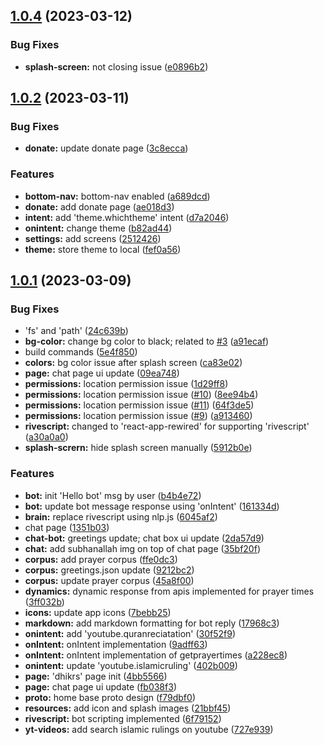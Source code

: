 ## [1.0.4](https://github.com/Muhammed-Rahif/swadeeq/compare/v1.0.2...v1.0.4) (2023-03-12)


### Bug Fixes

* **splash-screen:** not closing issue ([e0896b2](https://github.com/Muhammed-Rahif/swadeeq/commit/e0896b256403129136a64e6c2b1a3503ddd5a51c))



## [1.0.2](https://github.com/Muhammed-Rahif/swadeeq/compare/v1.0.1...v1.0.2) (2023-03-11)


### Bug Fixes

* **donate:** update donate page ([3c8ecca](https://github.com/Muhammed-Rahif/swadeeq/commit/3c8ecca3dbf40488220bb058a072dd8b62ae89b5))


### Features

* **bottom-nav:** bottom-nav enabled ([a689dcd](https://github.com/Muhammed-Rahif/swadeeq/commit/a689dcd7f797e2533c52d1c737bfda2826db5b68))
* **donate:** add donate page ([ae018d3](https://github.com/Muhammed-Rahif/swadeeq/commit/ae018d3bbe7c54337b938044f15e1005edfc91d9))
* **intent:** add 'theme.whichtheme' intent ([d7a2046](https://github.com/Muhammed-Rahif/swadeeq/commit/d7a20468f9d772f91bdebdf3e516e58789b9cba4))
* **onintent:** change theme ([b82ad44](https://github.com/Muhammed-Rahif/swadeeq/commit/b82ad4477bc218cecb417d37869e665fb4545c67))
* **settings:** add screens ([2512426](https://github.com/Muhammed-Rahif/swadeeq/commit/251242658124e48fabacf854501b9ab125ed0e8b))
* **theme:** store theme to local ([fef0a56](https://github.com/Muhammed-Rahif/swadeeq/commit/fef0a56065891925e924cf2e78c16b221f047f11))



## [1.0.1](https://github.com/Muhammed-Rahif/swadeeq/compare/v1.0.0...v1.0.1) (2023-03-09)


### Bug Fixes

* 'fs' and 'path' ([24c639b](https://github.com/Muhammed-Rahif/swadeeq/commit/24c639bff29f4efaae0d14b6cca05dc6ad61b670))
* **bg-color:** change bg color to black; related to [#3](https://github.com/Muhammed-Rahif/swadeeq/issues/3) ([a91ecaf](https://github.com/Muhammed-Rahif/swadeeq/commit/a91ecaffb0dc80d74b465846b52c1c32ae214b9b))
* build commands ([5e4f850](https://github.com/Muhammed-Rahif/swadeeq/commit/5e4f850cee46092e8f7119957e7e8379d416eba0))
* **colors:** bg color issue after splash screen ([ca83e02](https://github.com/Muhammed-Rahif/swadeeq/commit/ca83e0277608717a60cb8b5b893f5b09e6b9fa9b))
* **page:** chat page ui update ([09ea748](https://github.com/Muhammed-Rahif/swadeeq/commit/09ea748adea3419f239ee41981ab73e1eb2b09a1))
* **permissions:** location permission issue ([1d29ff8](https://github.com/Muhammed-Rahif/swadeeq/commit/1d29ff87f65bbcb829f647ed844e2b1c854998f0))
* **permissions:** location permission issue ([#10](https://github.com/Muhammed-Rahif/swadeeq/issues/10)) ([8ee94b4](https://github.com/Muhammed-Rahif/swadeeq/commit/8ee94b4c9805b7a758e0c8599bb3b0b53918bfc3))
* **permissions:** location permission issue ([#11](https://github.com/Muhammed-Rahif/swadeeq/issues/11)) ([64f3de5](https://github.com/Muhammed-Rahif/swadeeq/commit/64f3de50e688ed771015f9fcd3e641a804206a62))
* **permissions:** location permission issue ([#9](https://github.com/Muhammed-Rahif/swadeeq/issues/9)) ([a913460](https://github.com/Muhammed-Rahif/swadeeq/commit/a9134607ebed268e233120922a604e18cb27ec6b))
* **rivescript:** changed to 'react-app-rewired' for supporting 'rivescript' ([a30a0a0](https://github.com/Muhammed-Rahif/swadeeq/commit/a30a0a01954497789b451c5c0c74a17261a1e208))
* **splash-scrern:** hide splash screen manually ([5912b0e](https://github.com/Muhammed-Rahif/swadeeq/commit/5912b0e01fbe60733bdc88fb2bb6a320ddce9deb))


### Features

* **bot:** init 'Hello bot' msg by user ([b4b4e72](https://github.com/Muhammed-Rahif/swadeeq/commit/b4b4e72696059da1e8e86b7deeb604f46a50b69d))
* **bot:** update bot message response using 'onIntent' ([161334d](https://github.com/Muhammed-Rahif/swadeeq/commit/161334d8a1dc117f917a66267a790d6f98dd029b))
* **brain:** replace rivescript using nlp.js ([6045af2](https://github.com/Muhammed-Rahif/swadeeq/commit/6045af299a8f64cac0ad55cabe26711030ee6803))
* chat page ([1351b03](https://github.com/Muhammed-Rahif/swadeeq/commit/1351b036f0a39af89f3b7661f55d37eef5d2808f))
* **chat-bot:** greetings update; chat box ui update ([2da57d9](https://github.com/Muhammed-Rahif/swadeeq/commit/2da57d9d93a9088303e18298d37bb2c14c13b75c))
* **chat:** add subhanallah img on top of chat page ([35bf20f](https://github.com/Muhammed-Rahif/swadeeq/commit/35bf20f5f142a822cfc349ce64bd83124e55b940))
* **corpus:** add prayer corpus ([ffe0dc3](https://github.com/Muhammed-Rahif/swadeeq/commit/ffe0dc3ebdd38eab724a2b9d9a7fdc7d87f86ad9))
* **corpus:** greetings.json update ([9212bc2](https://github.com/Muhammed-Rahif/swadeeq/commit/9212bc2af2ddeba666f119d36f1f04894d0d7ed2))
* **corpus:** update prayer corpus ([45a8f00](https://github.com/Muhammed-Rahif/swadeeq/commit/45a8f0003646cb25fa5115f01b6e1246f5a9854b))
* **dynamics:** dynamic response from apis implemented for prayer times ([3ff032b](https://github.com/Muhammed-Rahif/swadeeq/commit/3ff032b2d19e8a5837f5d30345c650a85c280fe8))
* **icons:** update app icons ([7bebb25](https://github.com/Muhammed-Rahif/swadeeq/commit/7bebb25238301fbaa735046b0f4e00fe7a66d076))
* **markdown:** add markdown formatting for bot reply ([17968c3](https://github.com/Muhammed-Rahif/swadeeq/commit/17968c3ef8701537b3e6b4bebab2f6addaaca05d))
* **onintent:** add 'youtube.quranreciatation' ([30f52f9](https://github.com/Muhammed-Rahif/swadeeq/commit/30f52f91116f22759e672aa7115188db4049170d))
* **onIntent:** onIntent implementation ([9adff63](https://github.com/Muhammed-Rahif/swadeeq/commit/9adff63a4931c3c77715886d71a6f6b2f812edec))
* **onIntent:** onIntent implementation of getprayertimes ([a228ec8](https://github.com/Muhammed-Rahif/swadeeq/commit/a228ec8a25c2619b24d3937ae7d2709e24e7d471))
* **onintent:** update 'youtube.islamicruling' ([402b009](https://github.com/Muhammed-Rahif/swadeeq/commit/402b00984cd5522fec0fe1871efce320c849cf6d))
* **page:** 'dhikrs' page init ([4bb5566](https://github.com/Muhammed-Rahif/swadeeq/commit/4bb55663ee9042df1ea486a6a8c15f9f06504522))
* **page:** chat page ui update ([fb038f3](https://github.com/Muhammed-Rahif/swadeeq/commit/fb038f38049378869d37136da53190825564d653))
* **proto:** home base proto design ([f79dbf0](https://github.com/Muhammed-Rahif/swadeeq/commit/f79dbf0ad01deab01abae23e707c0f70f32341bd))
* **resources:** add icon and splash images ([21bbf45](https://github.com/Muhammed-Rahif/swadeeq/commit/21bbf45d1370c57bdc794a3f8994648024e89b4c))
* **rivescript:** bot scripting implemented ([6f79152](https://github.com/Muhammed-Rahif/swadeeq/commit/6f7915257a6c3d6ae5fe475e66ab96459553e348))
* **yt-videos:** add search islamic rulings on youtube ([727e939](https://github.com/Muhammed-Rahif/swadeeq/commit/727e9396d09f13c1acba7f8aecbb4b20f7f68bb2))



